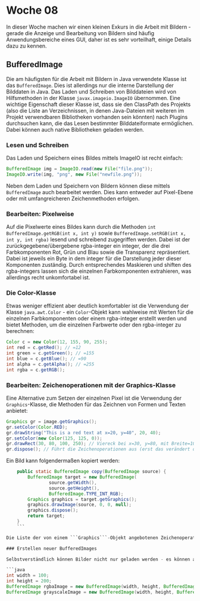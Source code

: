# Woche 08

In dieser Woche machen wir einen kleinen Exkurs in die Arbeit mit Bildern - gerade die Anzeige und Bearbeitung von Bildern sind häufig Anwendungsbereiche eines GUI, daher ist es sehr vorteilhaft, einige Details dazu zu kennen.

## BufferedImage

Die am häufigsten für die Arbeit mit Bildern in Java verwendete Klasse ist das ```BufferedImage```. Dies ist allerdings nur die interne Darstellung der Bilddaten in Java. Das Laden und Schreiben von Bilddateien wird von Hilfsmethoden in der Klasse ```javax.imageio.ImageIO``` übernommen. Eine wichtige Eigenschaft dieser Klasse ist, dass sie den ClassPath des Projekts (also die Liste an Verzeichnissen, in denen Java-Dateien mit weiteren im Projekt verwendbaren Bibliotheken vorhanden sein könnten) nach Plugins durchsuchen kann, die das Lesen bestimmter Bilddateiformate ermöglichen. Dabei können auch native Bibliotheken geladen werden.

### Lesen und Schreiben

Das Laden und Speichern eines Bildes mittels ImageIO ist recht einfach:

```java
BufferedImage img = ImageIO.read(new File("file.png"));
ImageIO.write(img, "png", new File("newfile.png"));
```

Neben dem Laden und Speichern von Bildern können diese mittels ```BufferedImage``` auch bearbeitet werden. Dies kann entweder auf Pixel-Ebene oder mit umfangreicheren Zeichenmethoden erfolgen.

### Bearbeiten: Pixelweise

Auf die Pixelwerte eines Bildes kann durch die Methoden ```int BufferedImage.getRGB(int x, int y)``` sowie ```BufferedImage.setRGB(int x, int y, int rgba)``` lesend und schreibend zugegriffen werden. Dabei ist der zurückgegebene/übergebene rgba-integer ein integer, der die drei Farbkomponenten Rot, Grün und Blau sowie die Transparenz repräsentiert. Dabei ist jeweils ein Byte in dem integer für die Darstellung jeder dieser Komponenten zuständig. Durch entsprechendes Maskieren und shiften des rgba-integers lassen sich die einzelnen Farbkomponenten extrahieren, was allerdings recht unkomfortabel ist. 

### Die Color-Klasse

Etwas weniger effizient aber deutlich komfortabler ist die Verwendung der Klasse ```java.awt.Color``` - ein ```Color```-Objekt kann wahlweise mit Werten für die einzelnen Farbkomponenten oder einem rgba-integer erstellt werden und bietet Methoden, um die einzelnen Farbwerte oder den rgba-integer zu berechnen:

```java
Color c = new Color(12, 155, 90, 255);
int red = c.getRed(); // =12
int green = c.getGreen(); // =155
int blue = c.getBlue(); // =90
int alpha = c.getAlpha(); // =255
int rgba = c.getRGB();
```

### Bearbeiten: Zeichenoperationen mit der Graphics-Klasse

Eine Alternative zum Setzen der einzelnen Pixel ist die Verwendung der ```Graphics```-Klasse, die Methoden für das Zeichnen von Formen und Texten anbietet:

```java
Graphics gr = image.getGraphics();
gr.setColor(Color.RED);
gr.drawString("This is a red text at x=20, y=40", 20, 40);
gr.setColor(new Color(125, 125, 0));
gr.drawRect(30, 80, 100, 250); // Viereck bei x=30, y=80, mit Breite=100 und Höhe=250
gr.dispose(); // Führt die Zeichenoperationen aus (erst das verändert das image)
```

Ein Bild kann folgendermaßen kopiert werden:

```java
    public static BufferedImage copy(BufferedImage source) {
        BufferedImage target = new BufferedImage(
                source.getWidth(),
                source.getHeight(),
                BufferedImage.TYPE_INT_RGB);
        Graphics graphics = target.getGraphics();
        graphics.drawImage(source, 0, 0, null);
        graphics.dispose();
        return target;
    }
    ```

Die Liste der von einem ```Graphics```-Objekt angebotenen Zeichenoperationen ist in der [offiziellen Java-Dokumentation von Oracle](https://docs.oracle.com/javase/7/docs/api/java/awt/Graphics.html) zu finden.

### Erstellen neuer BufferedImages

Selbstverständlich können Bilder nicht nur geladen werden - es können auch komplett neue ```BufferedImage```-Objekte mit definierter Größe erstellt werden, die mit den oben beschriebenen Methoden neu befüllt und gespeichert (oder in einem GUI angezeigt) werden können. Dabei ist allerdings zu beachten, dass zur Beschreibung eines Bildes nicht nur die Dimensionen, sondern auch das Farbmodell gehört - also die Information, in welcher Art die Farben gespeichert werden. Beispielsweise ist in dem folgenden Code das erste Bild ein RGBA-Bild, bei dem die Pixel-Werte wie oben beschrieben funktionieren. Das zweite Bild ist ein Grauwertbild, welches zwar über die gleichen Methoden bearbeitet werden kann, bei dem aber für den gesamten Pixelwert nur ein Byte zur Verfügung steht - entsprechend darf z. B. der Wert eines an ```setRGB``` übergebenen rgba-integers nicht größer als 255 (also die größte Zahl, die in einem Byte gespeichert werden kann) übersteigen:

```java
int width = 100;
int height = 200;
BufferedImage rgbaImage = new BufferedImage(width, height, BufferedImage.TYPE_INT_ARGB);
BufferedImage grayscaleImage = new BufferedImage(width, height, BufferedImage.TYPE_BYTE_GRAY);
```
